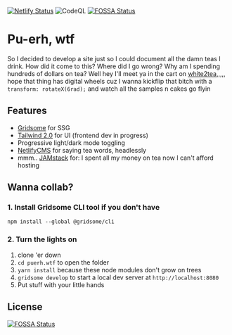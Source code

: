 [![Netlify Status](https://api.netlify.com/api/v1/badges/79932a8f-4ecb-4b1e-a4ed-d75e72bdfb7a/deploy-status)](https://app.netlify.com/sites/puerhwtf/deploys) ![CodeQL](https://github.com/tonyketcham/puerh.wtf/workflows/CodeQL/badge.svg?branch=main) [![FOSSA Status](https://app.fossa.com/api/projects/git%2Bgithub.com%2Ftonyketcham%2Fpuerh.wtf.svg?type=shield)](https://app.fossa.com/projects/git%2Bgithub.com%2Ftonyketcham%2Fpuerh.wtf?ref=badge_shield)

# Pu-erh, wtf

So I decided to develop a site just so I could document all the damn teas I drink. How did it come to this? Where did I go wrong? Why am I spending hundreds of dollars on tea? Well hey I'll meet ya in the cart on [white2tea](https://white2tea.com),,,,, hope that thing has digital wheels cuz I wanna kickflip that bitch with a `transform: rotateX(6rad);` and watch all the samples n cakes go flyin

## Features
- [Gridsome](https://gridsome.org/) for SSG
- [Tailwind 2.0](https://tailwindcss.com/) for UI (frontend dev in progress)
- Progressive light/dark mode toggling
- [NetlifyCMS](https://www.netlifycms.org/) for saying tea words, headlessly
- mmm.. [JAMstack](https://jamstack.org/) for: I spent all my money on tea now I can't afford hosting

## Wanna collab?
### 1. Install Gridsome CLI tool if you don't have

`npm install --global @gridsome/cli`

### 2. Turn the lights on

1. clone 'er down
2. `cd puerh.wtf` to open the folder
3. `yarn install` because these node modules don't grow on trees
4. `gridsome develop` to start a local dev server at `http://localhost:8080`
5. Put stuff with your little hands 

## License

[![FOSSA Status](https://app.fossa.com/api/projects/git%2Bgithub.com%2Ftonyketcham%2Fpuerh.wtf.svg?type=large)](https://app.fossa.com/projects/git%2Bgithub.com%2Ftonyketcham%2Fpuerh.wtf?ref=badge_large)
